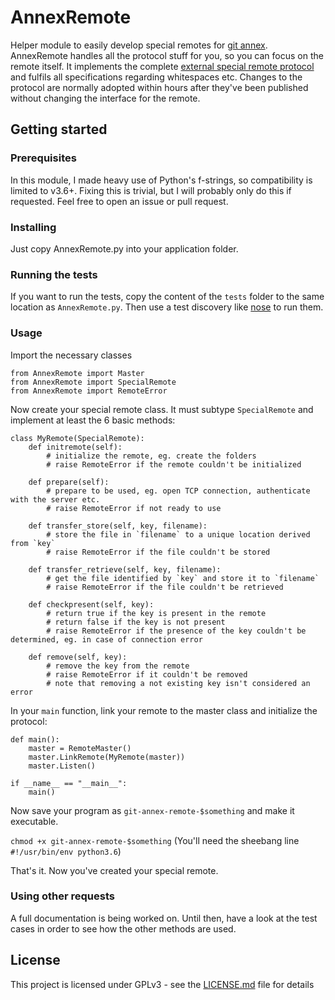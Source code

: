 # AnnexRemote
Helper module to easily develop special remotes for [git annex](https://git-annex.branchable.com).
AnnexRemote handles all the protocol stuff for you, so you can focus on the remote itself.
It implements the complete [external special remote protocol](https://git-annex.branchable.com/design/external_special_remote_protocol)
and fulfils all specifications regarding whitespaces etc.
Changes to the protocol are normally adopted within hours after they've been published without changing the interface for the remote.

## Getting started
### Prerequisites
In this module, I made heavy use of Python's f-strings, so compatibility is limited to v3.6+.
Fixing this is trivial, but I will probably only do this if requested. Feel free to open an issue or pull request.

### Installing
Just copy AnnexRemote.py into your application folder.

### Running the tests
If you want to run the tests, copy the content of the `tests` folder to the same location as `AnnexRemote.py`.
Then use a test discovery like [nose](http://nose.readthedocs.io) to run them.

### Usage

Import the necessary classes

```
from AnnexRemote import Master
from AnnexRemote import SpecialRemote
from AnnexRemote import RemoteError
```

Now create your special remote class. It must subtype ``SpecialRemote`` and implement at least the 6 basic methods:

```
class MyRemote(SpecialRemote):
    def initremote(self):
        # initialize the remote, eg. create the folders
        # raise RemoteError if the remote couldn't be initialized

    def prepare(self):
        # prepare to be used, eg. open TCP connection, authenticate with the server etc.
        # raise RemoteError if not ready to use

    def transfer_store(self, key, filename):
        # store the file in `filename` to a unique location derived from `key`
        # raise RemoteError if the file couldn't be stored

    def transfer_retrieve(self, key, filename):
        # get the file identified by `key` and store it to `filename`
        # raise RemoteError if the file couldn't be retrieved

    def checkpresent(self, key):
        # return true if the key is present in the remote
        # return false if the key is not present
        # raise RemoteError if the presence of the key couldn't be determined, eg. in case of connection error
        
    def remove(self, key):
        # remove the key from the remote
        # raise RemoteError if it couldn't be removed
        # note that removing a not existing key isn't considered an error
```

In your ``main`` function, link your remote to the master class and initialize the protocol:

```
def main():
    master = RemoteMaster()
    master.LinkRemote(MyRemote(master))
    master.Listen()

if __name__ == "__main__":
    main()
```

Now save your program as ``git-annex-remote-$something`` and make it executable.

``chmod +x git-annex-remote-$something``
(You'll need the sheebang line ``#!/usr/bin/env python3.6``)

That's it. Now you've created your special remote.

### Using other requests
A full documentation is being worked on. Until then, have a look at the test cases in order to see how the other methods are used.

## License

This project is licensed under GPLv3 - see the [LICENSE.md](LICENSE.md) file for details

